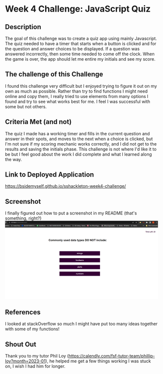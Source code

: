 # Week 4 Challenge: JavaScript Quiz
## Description
The goal of this challenge was to create a quiz app using mainly Javascript.  The quiz needed to have a timer that starts when a button is clicked and for the question and answer choices to be displayed.  If a question was answered incorrectly, then some time needed to come off the clock. When the game is over, the app should let me entire my initials and see my score.
## The challenge of this Challenge
I found this challenge very difficult but I enjoyed trying to figure it out on my own as much as possible.  Rather than try to find functions I might need online and copy them, I really tried to use elements from many options I found and try to see what works best for me. I feel I was successful with some but not others.
## Criteria Met (and not)
The quiz I made has a working timer and fills in the current question and answer in their spots, and moves to the next when a choice is clicked, but I'm not sure if my scoring mechanic works correctly, and I did not get to the results and saving the initials phase.  This challenge is not where I'd like it to be but I feel good about the work I did complete and what I learned along the way.
## Link to Deployed Application
https://bsidemyself.github.io/sshackleton-week4-challenge/
## Screenshot
I finally figured out how to put a screenshot in my README (that's something, right?)
![Alt text](assets/week4-screenshot.PNG)
## References
I looked at stackOverflow so much I might have put too many ideas together with some of my functions!
## Shout Out
Thank you to my tutor Phil Loy (https://calendly.com/fsf-tutor-team/phillip-loy?month=2023-01), he helped me get a few things working I was stuck on, I wish I had him for longer.